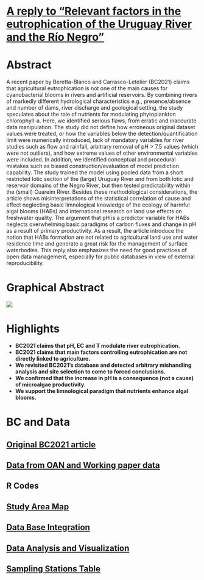 
# [A reply to “Relevant factors in the eutrophication of the Uruguay River and the Río Negro”](https://www.sciencedirect.com/science/article/abs/pii/S0048969721069308?via%3Dihub)

# Abstract

A recent paper by Beretta-Blanco and Carrasco-Letelier (BC2021) claims that agricultural eutrophication is not one of the main causes for cyanobacterial blooms in rivers and artificial reservoirs. By combining rivers of markedly different hydrological characteristics e.g., presence/absence and number of dams, river discharge and geological setting, the study speculates about the role of nutrients for modulating phytoplankton chlorophyll-a. Here, we identified serious flaws, from erratic and inaccurate data manipulation. The study did not define how erroneous original dataset values were treated, or how the variables below the detection/quantification limit were numerically introduced, lack of mandatory variables for river studies such as flow and rainfall, arbitrary removal of pH > 7.5 values (which were not outliers), and how extreme values of other environmental variables were included. In addition, we identified conceptual and procedural mistakes such as biased construction/evaluation of model prediction capability. The study trained the model using pooled data from a short restricted lotic section of the (large) Uruguay River and from both lotic and reservoir domains of the Negro River, but then tested predictability within the (small) Cuareim River. Besides these methodological considerations, the article shows misinterpretations of the statistical correlation of cause and effect neglecting basic limnological knowledge of the ecology of harmful algal blooms (HABs) and international research on land use effects on freshwater quality. The argument that pH is a predictor variable for HABs neglects overwhelming basic paradigms of carbon fluxes and change in pH as a result of primary productivity. As a result, the article introduce the notion that HABs formation are not related to agricultural land use and water residence time and generate a great risk for the management of surface waterbodies. This reply also emphasizes the need for good practices of open data management, especially for public databases in view of external reproducibility.

# Graphical Abstract

![](4.Manuscript/graphical_abstract/graphical_abstract_plain.png)


# Highlights

* __BC2021 claims that pH, EC and T modulate river eutrophication.__
* __BC2021 claims that main factors controlling eutrophication are not directly linked to agriculture.__
* __We revisited BC2021’s database and detected arbitrary mishandling analysis and site selection to come to forced conclusions.__
* __We confirmed that the increase in pH is a consequence (not a cause) of microalgae productivity.__
* __We support the limnological paradigm that nutrients enhance algal blooms.__

# BC and Data
## [Original BC2021 article](https://www.sciencedirect.com/science/article/pii/S0048969720368303) 

## [Data from OAN and Working paper data](https://github.com/NAlcan/Reply_BC2021/tree/master/2.Datos)

## R Codes

## [Study Area Map](https://github.com/NAlcan/Reply_BC2021/blob/master/6.Interactive_code_files/MapofSamplingStations.md#published-map)

## [Data Base Integration](https://github.com/NAlcan/Reply_BC2021/blob/master/6.Interactive_code_files/Data_integration_md.md)

## [Data Analysis and Visualization](https://github.com/NAlcan/Reply_BC2021/blob/master/6.Interactive_code_files/Data_AnalysisVisualization.md)

## [Sampling Stations Table](https://github.com/NAlcan/Reply_BC2021/blob/master/6.Interactive_code_files/MapofSamplingStations.md#table-a1-sampling-station)
